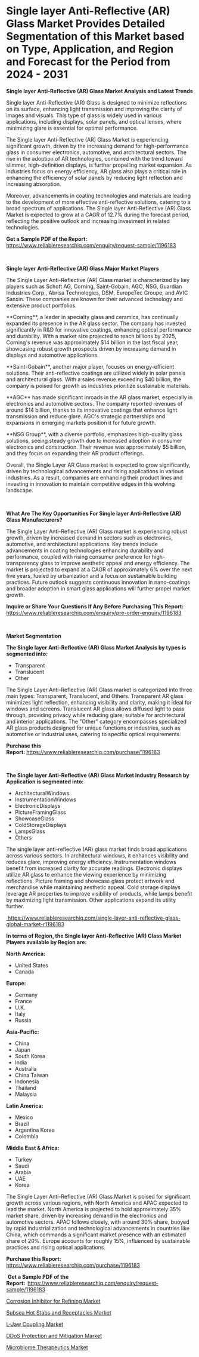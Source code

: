 <p><h1>Single layer Anti-Reflective (AR) Glass Market Provides Detailed Segmentation of this Market based on Type, Application, and Region and Forecast for the Period from 2024 - 2031</h1></p><p><strong>Single layer Anti-Reflective (AR) Glass Market Analysis and Latest Trends</strong></p>
<p><p>Single layer Anti-Reflective (AR) Glass is designed to minimize reflections on its surface, enhancing light transmission and improving the clarity of images and visuals. This type of glass is widely used in various applications, including displays, solar panels, and optical lenses, where minimizing glare is essential for optimal performance.</p><p>The Single layer Anti-Reflective (AR) Glass Market is experiencing significant growth, driven by the increasing demand for high-performance glass in consumer electronics, automotive, and architectural sectors. The rise in the adoption of AR technologies, combined with the trend toward slimmer, high-definition displays, is further propelling market expansion. As industries focus on energy efficiency, AR glass also plays a critical role in enhancing the efficiency of solar panels by reducing light reflection and increasing absorption.</p><p>Moreover, advancements in coating technologies and materials are leading to the development of more effective anti-reflective solutions, catering to a broad spectrum of applications. The Single layer Anti-Reflective (AR) Glass Market is expected to grow at a CAGR of 12.7% during the forecast period, reflecting the positive outlook and increasing investment in related technologies.</p></p>
<p><strong>Get a Sample PDF of the Report:&nbsp;</strong> <a href="https://www.reliableresearchiq.com/enquiry/request-sample/1196183?utm_campaign=1144&utm_medium=2&utm_source=Github&utm_content=ia&utm_term=06122024&utm_id=single-layer-anti-reflective-ar-glass">https://www.reliableresearchiq.com/enquiry/request-sample/1196183</a></p>
<p>&nbsp;</p>
<p><strong>Single layer Anti-Reflective (AR) Glass Major Market Players</strong></p>
<p><p>The Single Layer Anti-Reflective (AR) Glass market is characterized by key players such as Schott AG, Corning, Saint-Gobain, AGC, NSG, Guardian Industries Corp., Abrisa Technologies, DSM, EuropeTec Groupe, and AVIC Sanxin. These companies are known for their advanced technology and extensive product portfolios.</p><p>**Corning**, a leader in specialty glass and ceramics, has continually expanded its presence in the AR glass sector. The company has invested significantly in R&D for innovative coatings, enhancing optical performance and durability. With a market size projected to reach billions by 2025, Corning's revenue was approximately $14 billion in the last fiscal year, showcasing robust growth prospects driven by increasing demand in displays and automotive applications.</p><p>**Saint-Gobain**, another major player, focuses on energy-efficient solutions. Their anti-reflective coatings are utilized widely in solar panels and architectural glass. With a sales revenue exceeding $40 billion, the company is poised for growth as industries prioritize sustainable materials.</p><p>**AGC** has made significant inroads in the AR glass market, especially in electronics and automotive sectors. The company reported revenues of around $14 billion, thanks to its innovative coatings that enhance light transmission and reduce glare. AGC's strategic partnerships and expansions in emerging markets position it for future growth.</p><p>**NSG Group**, with a diverse portfolio, emphasizes high-quality glass solutions, seeing steady growth due to increased adoption in consumer electronics and construction. Their revenue was approximately $5 billion, and they focus on expanding their AR product offerings.</p><p>Overall, the Single Layer AR Glass market is expected to grow significantly, driven by technological advancements and rising applications in various industries. As a result, companies are enhancing their product lines and investing in innovation to maintain competitive edges in this evolving landscape.</p></p>
<p>&nbsp;</p>
<p><strong>What Are The Key Opportunities For Single layer Anti-Reflective (AR) Glass Manufacturers?</strong></p>
<p><p>The Single Layer Anti-Reflective (AR) Glass market is experiencing robust growth, driven by increased demand in sectors such as electronics, automotive, and architectural applications. Key trends include advancements in coating technologies enhancing durability and performance, coupled with rising consumer preference for high-transparency glass to improve aesthetic appeal and energy efficiency. The market is projected to expand at a CAGR of approximately 6% over the next five years, fueled by urbanization and a focus on sustainable building practices. Future outlook suggests continuous innovation in nano-coatings and broader adoption in smart glass applications will further propel market growth.</p></p>
<p><strong>Inquire or Share Your Questions If Any Before Purchasing This Report:</strong> <a href="https://www.reliableresearchiq.com/enquiry/pre-order-enquiry/1196183?utm_campaign=1144&utm_medium=2&utm_source=Github&utm_content=ia&utm_term=06122024&utm_id=single-layer-anti-reflective-ar-glass">https://www.reliableresearchiq.com/enquiry/pre-order-enquiry/1196183</a></p>
<p>&nbsp;</p>
<p><strong>Market Segmentation</strong></p>
<p><strong>The Single layer Anti-Reflective (AR) Glass Market Analysis by types is segmented into:</strong></p>
<p><ul><li>Transparent</li><li>Translucent</li><li>Other</li></ul></p>
<p><p>The Single Layer Anti-Reflective (AR) Glass market is categorized into three main types: Transparent, Translucent, and Others. Transparent AR glass minimizes light reflection, enhancing visibility and clarity, making it ideal for windows and screens. Translucent AR glass allows diffused light to pass through, providing privacy while reducing glare, suitable for architectural and interior applications. The "Other" category encompasses specialized AR glass products designed for unique functions or industries, such as automotive or industrial uses, catering to specific optical requirements.</p></p>
<p><strong>Purchase this Report:&nbsp;</strong><a href="https://www.reliableresearchiq.com/purchase/1196183?utm_campaign=1144&utm_medium=2&utm_source=Github&utm_content=ia&utm_term=06122024&utm_id=single-layer-anti-reflective-ar-glass">https://www.reliableresearchiq.com/purchase/1196183</a></p>
<p>&nbsp;</p>
<p><strong>The Single layer Anti-Reflective (AR) Glass Market Industry Research by Application is segmented into:</strong></p>
<p><ul><li>ArchitecturalWindows</li><li>InstrumentationWindows</li><li>ElectronicDisplays</li><li>PictureFramingGlass</li><li>ShowcaseGlass</li><li>ColdStorageDisplays</li><li>LampsGlass</li><li>Others</li></ul></p>
<p><p>The single layer anti-reflective (AR) glass market finds broad applications across various sectors. In architectural windows, it enhances visibility and reduces glare, improving energy efficiency. Instrumentation windows benefit from increased clarity for accurate readings. Electronic displays utilize AR glass to enhance the viewing experience by minimizing reflections. Picture framing and showcase glass protect artwork and merchandise while maintaining aesthetic appeal. Cold storage displays leverage AR properties to improve visibility of products, while lamps benefit by maximizing light transmission. Other applications expand its utility further.</p></p>
<p><a href="https://www.reliableresearchiq.com/single-layer-anti-reflective-glass-global-market-r1196183?utm_campaign=1144&utm_medium=2&utm_source=Github&utm_content=ia&utm_term=06122024&utm_id=single-layer-anti-reflective-ar-glass">&nbsp;https://www.reliableresearchiq.com/single-layer-anti-reflective-glass-global-market-r1196183</a></p>
<p><strong>In terms of Region, the Single layer Anti-Reflective (AR) Glass Market Players available by Region are:</strong></p>
<p>
    <p> <strong> North America: </strong>
        <ul>
            <li>United States</li>
            <li>Canada</li>
        </ul>
        </p> 
    <p> <strong> Europe: </strong>
        <ul>
            <li>Germany</li>
            <li>France</li>
            <li>U.K.</li>
            <li>Italy</li>
            <li>Russia</li>
        </ul>
        </p> 
    <p> <strong> Asia-Pacific: </strong>
        <ul>
            <li>China</li>
            <li>Japan</li>
            <li>South Korea</li>
            <li>India</li>
            <li>Australia</li>
            <li>China Taiwan</li>
            <li>Indonesia</li>
            <li>Thailand</li>
            <li>Malaysia</li>
        </ul>
        </p> 
    <p> <strong> Latin America: </strong>
        <ul>
            <li>Mexico</li>
            <li>Brazil</li>
            <li>Argentina Korea</li>
            <li>Colombia</li>
        </ul>
        </p> 
    <p> <strong> Middle East & Africa: </strong>
        <ul>
            <li>Turkey</li>
            <li>Saudi</li>
            <li>Arabia</li>
            <li>UAE</li>
            <li>Korea</li>
        </ul>
    </p>
    </p>
<p><p>The Single Layer Anti-Reflective (AR) Glass Market is poised for significant growth across various regions, with North America and APAC expected to lead the market. North America is projected to hold approximately 35% market share, driven by increasing demand in the electronics and automotive sectors. APAC follows closely, with around 30% share, buoyed by rapid industrialization and technological advancements in countries like China, which commands a significant market presence with an estimated share of 20%. Europe accounts for roughly 15%, influenced by sustainable practices and rising optical applications.</p></p>
<p><strong>Purchase this Report: </strong><a href="https://www.reliableresearchiq.com/purchase/1196183?utm_campaign=1144&utm_medium=2&utm_source=Github&utm_content=ia&utm_term=06122024&utm_id=single-layer-anti-reflective-ar-glass">https://www.reliableresearchiq.com/purchase/1196183</a></p>
<p>&nbsp;<strong>Get a Sample PDF of the Report:&nbsp;&nbsp;</strong><a href="https://www.reliableresearchiq.com/enquiry/request-sample/1196183?utm_campaign=1144&utm_medium=2&utm_source=Github&utm_content=ia&utm_term=06122024&utm_id=single-layer-anti-reflective-ar-glass">https://www.reliableresearchiq.com/enquiry/request-sample/1196183</a></p>
<p><strong></strong></p>
<p><p><a href="https://github.com/aikinzul446/Market-Research-Report-List-1/blob/main/corrosion-inhibitor-for-refining-market.md?utm_campaign=1144&utm_medium=2&utm_source=Github&utm_content=ia&utm_term=06122024&utm_id=single-layer-anti-reflective-ar-glass">Corrosion Inhibitor for Refining Market</a></p><p><a href="https://issuu.com/reportprime-2/docs/subsea-hot-stabs-and-receptacles-market-size-2030.?utm_campaign=1144&utm_medium=2&utm_source=Github&utm_content=ia&utm_term=06122024&utm_id=single-layer-anti-reflective-ar-glass">Subsea Hot Stabs and Receptacles Market</a></p><p><a href="https://issuu.com/reportprime-2/docs/l-jaw-coupling-market-size-2030.pptx?utm_campaign=1144&utm_medium=2&utm_source=Github&utm_content=ia&utm_term=06122024&utm_id=single-layer-anti-reflective-ar-glass">L-Jaw Coupling Market</a></p><p><a href="https://www.linkedin.com/pulse/ddos-protection-mitigation-market-scopegrowingat-cagr-of146-8s1kf?utm_campaign=1144&utm_medium=2&utm_source=Github&utm_content=ia&utm_term=06122024&utm_id=single-layer-anti-reflective-ar-glass">DDoS Protection and Mitigation Market</a></p><p><a href="https://www.linkedin.com/pulse/impressive-global-microbiome-therapeutics-market-size-set-0y4af?utm_campaign=1144&utm_medium=2&utm_source=Github&utm_content=ia&utm_term=06122024&utm_id=single-layer-anti-reflective-ar-glass">Microbiome Therapeutics Market</a></p></p>